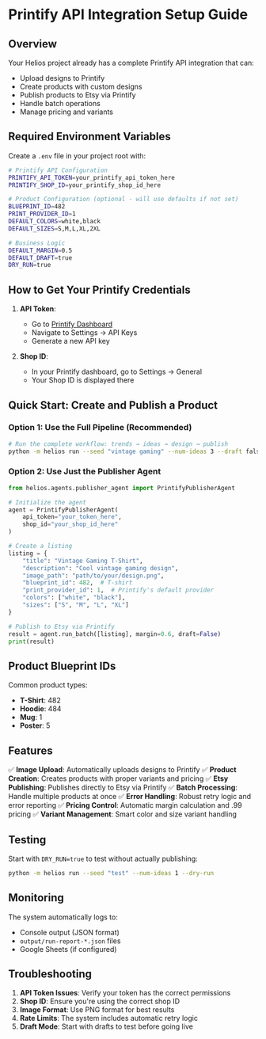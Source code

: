 # Printify API Integration Setup Guide

## Overview
Your Helios project already has a complete Printify API integration that can:
- Upload designs to Printify
- Create products with custom designs
- Publish products to Etsy via Printify
- Handle batch operations
- Manage pricing and variants

## Required Environment Variables

Create a `.env` file in your project root with:

```bash
# Printify API Configuration
PRINTIFY_API_TOKEN=your_printify_api_token_here
PRINTIFY_SHOP_ID=your_printify_shop_id_here

# Product Configuration (optional - will use defaults if not set)
BLUEPRINT_ID=482
PRINT_PROVIDER_ID=1
DEFAULT_COLORS=white,black
DEFAULT_SIZES=S,M,L,XL,2XL

# Business Logic
DEFAULT_MARGIN=0.5
DEFAULT_DRAFT=true
DRY_RUN=true
```

## How to Get Your Printify Credentials

1. **API Token**: 
   - Go to [Printify Dashboard](https://printify.com/app/dashboard)
   - Navigate to Settings → API Keys
   - Generate a new API key

2. **Shop ID**:
   - In your Printify dashboard, go to Settings → General
   - Your Shop ID is displayed there

## Quick Start: Create and Publish a Product

### Option 1: Use the Full Pipeline (Recommended)
```bash
# Run the complete workflow: trends → ideas → design → publish
python -m helios run --seed "vintage gaming" --num-ideas 3 --draft false --margin 0.6
```

### Option 2: Use Just the Publisher Agent
```python
from helios.agents.publisher_agent import PrintifyPublisherAgent

# Initialize the agent
agent = PrintifyPublisherAgent(
    api_token="your_token_here",
    shop_id="your_shop_id_here"
)

# Create a listing
listing = {
    "title": "Vintage Gaming T-Shirt",
    "description": "Cool vintage gaming design",
    "image_path": "path/to/your/design.png",
    "blueprint_id": 482,  # T-shirt
    "print_provider_id": 1,  # Printify's default provider
    "colors": ["white", "black"],
    "sizes": ["S", "M", "L", "XL"]
}

# Publish to Etsy via Printify
result = agent.run_batch([listing], margin=0.6, draft=False)
print(result)
```

## Product Blueprint IDs

Common product types:
- **T-Shirt**: 482
- **Hoodie**: 484
- **Mug**: 1
- **Poster**: 5

## Features

✅ **Image Upload**: Automatically uploads designs to Printify
✅ **Product Creation**: Creates products with proper variants and pricing
✅ **Etsy Publishing**: Publishes directly to Etsy via Printify
✅ **Batch Processing**: Handle multiple products at once
✅ **Error Handling**: Robust retry logic and error reporting
✅ **Pricing Control**: Automatic margin calculation and .99 pricing
✅ **Variant Management**: Smart color and size variant handling

## Testing

Start with `DRY_RUN=true` to test without actually publishing:
```bash
python -m helios run --seed "test" --num-ideas 1 --dry-run
```

## Monitoring

The system automatically logs to:
- Console output (JSON format)
- `output/run-report-*.json` files
- Google Sheets (if configured)

## Troubleshooting

1. **API Token Issues**: Verify your token has the correct permissions
2. **Shop ID**: Ensure you're using the correct shop ID
3. **Image Format**: Use PNG format for best results
4. **Rate Limits**: The system includes automatic retry logic
5. **Draft Mode**: Start with drafts to test before going live
